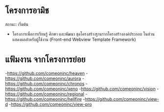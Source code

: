# โครงการอามิช
สถานะ: เริ่มต้น
- โครงการเพื่อการเรียนรู้ ศึกษา และพัฒนา ชุดโครงสร้างฐานรากโครงสร้างองค์ประกอบ ในส่วนแสดงผลสำหรับผู้ใช้งาน (Front-end Webview Template Framework)

# แฟ้มงาน จากโครงการย่อย
-https://github.com/comeoninc/heaven
-https://github.com/comeoninc/aurora
-https://github.com/comeoninc/chronos
-https://github.com/comeoninc/xeno
-https://github.com/comeoninc/vision
-https://github.com/comeoninc/regional
-https://github.com/comeoninc/hellfire
-https://github.com/comeoninc/view-d
-https://github.com/comeoninc/view-pro
